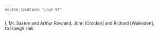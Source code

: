 ```yaml
---
source_location: "page 93"
---
```

I, Mr. Saxton and Arthur Rowland, John [Crocker] and Richard [Walkeden], to
Howgh Hall.
